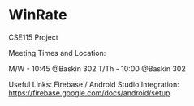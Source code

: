 # WinRate
CSE115 Project

Meeting Times and Location:

M/W - 10:45 @Baskin 302
T/Th - 10:00 @Baskin 302

Useful Links:
Firebase / Android Studio Integration: https://firebase.google.com/docs/android/setup
